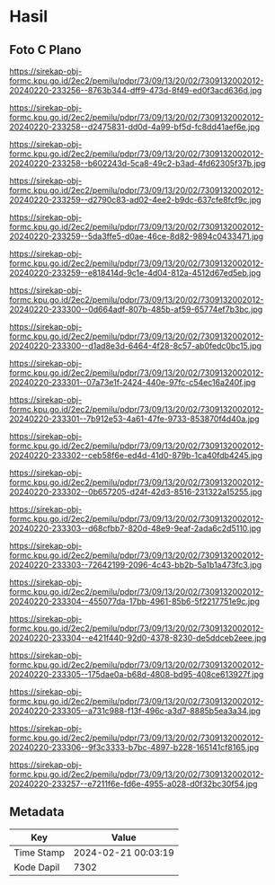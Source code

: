 # Hasil

## Foto C Plano

https://sirekap-obj-formc.kpu.go.id/2ec2/pemilu/pdpr/73/09/13/20/02/7309132002012-20240220-233256--8763b344-dff9-473d-8f49-ed0f3acd636d.jpg

https://sirekap-obj-formc.kpu.go.id/2ec2/pemilu/pdpr/73/09/13/20/02/7309132002012-20240220-233258--d2475831-dd0d-4a99-bf5d-fc8dd41aef6e.jpg

https://sirekap-obj-formc.kpu.go.id/2ec2/pemilu/pdpr/73/09/13/20/02/7309132002012-20240220-233258--b602243d-5ca8-49c2-b3ad-4fd62305f37b.jpg

https://sirekap-obj-formc.kpu.go.id/2ec2/pemilu/pdpr/73/09/13/20/02/7309132002012-20240220-233259--d2790c83-ad02-4ee2-b9dc-637cfe8fcf9c.jpg

https://sirekap-obj-formc.kpu.go.id/2ec2/pemilu/pdpr/73/09/13/20/02/7309132002012-20240220-233259--5da3ffe5-d0ae-46ce-8d82-9894c0433471.jpg

https://sirekap-obj-formc.kpu.go.id/2ec2/pemilu/pdpr/73/09/13/20/02/7309132002012-20240220-233259--e818414d-9c1e-4d04-812a-4512d67ed5eb.jpg

https://sirekap-obj-formc.kpu.go.id/2ec2/pemilu/pdpr/73/09/13/20/02/7309132002012-20240220-233300--0d664adf-807b-485b-af59-65774ef7b3bc.jpg

https://sirekap-obj-formc.kpu.go.id/2ec2/pemilu/pdpr/73/09/13/20/02/7309132002012-20240220-233300--d1ad8e3d-6464-4f28-8c57-ab0fedc0bc15.jpg

https://sirekap-obj-formc.kpu.go.id/2ec2/pemilu/pdpr/73/09/13/20/02/7309132002012-20240220-233301--07a73e1f-2424-440e-97fc-c54ec16a240f.jpg

https://sirekap-obj-formc.kpu.go.id/2ec2/pemilu/pdpr/73/09/13/20/02/7309132002012-20240220-233301--7b912e53-4a61-47fe-9733-853870f4d40a.jpg

https://sirekap-obj-formc.kpu.go.id/2ec2/pemilu/pdpr/73/09/13/20/02/7309132002012-20240220-233302--ceb58f6e-ed4d-41d0-879b-1ca40fdb4245.jpg

https://sirekap-obj-formc.kpu.go.id/2ec2/pemilu/pdpr/73/09/13/20/02/7309132002012-20240220-233302--0b657205-d24f-42d3-8516-231322a15255.jpg

https://sirekap-obj-formc.kpu.go.id/2ec2/pemilu/pdpr/73/09/13/20/02/7309132002012-20240220-233303--d68cfbb7-820d-48e9-9eaf-2ada6c2d5110.jpg

https://sirekap-obj-formc.kpu.go.id/2ec2/pemilu/pdpr/73/09/13/20/02/7309132002012-20240220-233303--72642199-2096-4c43-bb2b-5a1b1a473fc3.jpg

https://sirekap-obj-formc.kpu.go.id/2ec2/pemilu/pdpr/73/09/13/20/02/7309132002012-20240220-233304--455077da-17bb-4961-85b6-5f2217751e9c.jpg

https://sirekap-obj-formc.kpu.go.id/2ec2/pemilu/pdpr/73/09/13/20/02/7309132002012-20240220-233304--e421f440-92d0-4378-8230-de5ddceb2eee.jpg

https://sirekap-obj-formc.kpu.go.id/2ec2/pemilu/pdpr/73/09/13/20/02/7309132002012-20240220-233305--175dae0a-b68d-4808-bd95-408ce613927f.jpg

https://sirekap-obj-formc.kpu.go.id/2ec2/pemilu/pdpr/73/09/13/20/02/7309132002012-20240220-233305--a731c988-f13f-496c-a3d7-8885b5ea3a34.jpg

https://sirekap-obj-formc.kpu.go.id/2ec2/pemilu/pdpr/73/09/13/20/02/7309132002012-20240220-233306--9f3c3333-b7bc-4897-b228-165141cf8165.jpg

https://sirekap-obj-formc.kpu.go.id/2ec2/pemilu/pdpr/73/09/13/20/02/7309132002012-20240220-233257--e7211f6e-fd6e-4955-a028-d0f32bc30f54.jpg


## Metadata

| Key        | Value               |
| ---------- | ------------------- |
| Time Stamp | 2024-02-21 00:03:19 |
| Kode Dapil | 7302                |



